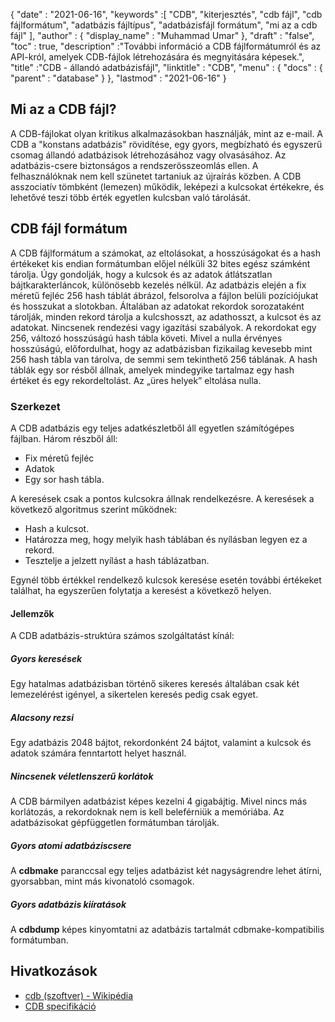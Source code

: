 {
  "date" : "2021-06-16",
  "keywords" :[ "CDB", "kiterjesztés", "cdb fájl", "cdb fájlformátum", "adatbázis fájltípus", "adatbázisfájl formátum", "mi az a cdb fájl" ],
  "author" : {
    "display_name" : "Muhammad Umar"
},
  "draft" : "false",
  "toc" : true,
  "description" :"További információ a CDB fájlformátumról és az API-król, amelyek CDB-fájlok létrehozására és megnyitására képesek.",
  "title" :"CDB - állandó adatbázisfájl",
  "linktitle" : "CDB",
  "menu" : {
    "docs" : {
      "parent" : "database"
}
},
  "lastmod" : "2021-06-16"
}

## Mi az a CDB fájl?
A CDB-fájlokat olyan kritikus alkalmazásokban használják, mint az e-mail. A CDB a "konstans adatbázis" rövidítése, egy gyors, megbízható és egyszerű csomag állandó adatbázisok létrehozásához vagy olvasásához. Az adatbázis-csere biztonságos a rendszerösszeomlás ellen. A felhasználóknak nem kell szünetet tartaniuk az újraírás közben. A CDB asszociatív tömbként (lemezen) működik, leképezi a kulcsokat értékekre, és lehetővé teszi több érték egyetlen kulcsban való tárolását.

## CDB fájl formátum
A CDB fájlformátum a számokat, az eltolásokat, a hosszúságokat és a hash értékeket kis endian formátumban előjel nélküli 32 bites egész számként tárolja. Úgy gondolják, hogy a kulcsok és az adatok átlátszatlan bájtkarakterláncok, különösebb kezelés nélkül. Az adatbázis elején a fix méretű fejléc 256 hash táblát ábrázol, felsorolva a fájlon belüli pozíciójukat és hosszukat a slotokban. Általában az adatokat rekordok sorozataként tárolják, minden rekord tárolja a kulcshosszt, az adathosszt, a kulcsot és az adatokat. Nincsenek rendezési vagy igazítási szabályok. A rekordokat egy 256, változó hosszúságú hash tábla követi. Mivel a nulla érvényes hosszúságú, előfordulhat, hogy az adatbázisban fizikailag kevesebb mint 256 hash tábla van tárolva, de semmi sem tekinthető 256 táblának. A hash táblák egy sor résből állnak, amelyek mindegyike tartalmaz egy hash értéket és egy rekordeltolást. Az „üres helyek” eltolása nulla.

### Szerkezet
A CDB adatbázis egy teljes adatkészletből áll egyetlen számítógépes fájlban. Három részből áll:
- Fix méretű fejléc
- Adatok
- Egy sor hash tábla.

A keresések csak a pontos kulcsokra állnak rendelkezésre. A keresések a következő algoritmus szerint működnek:

- Hash a kulcsot.
- Határozza meg, hogy melyik hash táblában és nyílásban legyen ez a rekord.
- Tesztelje a jelzett nyílást a hash táblázatban.

Egynél több értékkel rendelkező kulcsok keresése esetén további értékeket találhat, ha egyszerűen folytatja a keresést a következő helyen.

#### Jellemzők

A CDB adatbázis-struktúra számos szolgáltatást kínál:

##### Gyors keresések
Egy hatalmas adatbázisban történő sikeres keresés általában csak két lemezelérést igényel, a sikertelen keresés pedig csak egyet.
##### Alacsony rezsi
Egy adatbázis 2048 bájtot, rekordonként 24 bájtot, valamint a kulcsok és adatok számára fenntartott helyet használ.
##### Nincsenek véletlenszerű korlátok
A CDB bármilyen adatbázist képes kezelni 4 gigabájtig. Mivel nincs más korlátozás, a rekordoknak nem is kell beleférniük a memóriába. Az adatbázisokat gépfüggetlen formátumban tárolják.
##### Gyors atomi adatbáziscsere
A **cdbmake** paranccsal egy teljes adatbázist két nagyságrendre lehet átírni, gyorsabban, mint más kivonatoló csomagok.
##### Gyors adatbázis kiíratások
A **cdbdump** képes kinyomtatni az adatbázis tartalmát cdbmake-kompatibilis formátumban.


## Hivatkozások ##

* [cdb (szoftver) - Wikipédia](https://en.wikipedia.org/wiki/Cdb_(software))
* [CDB specifikáció](http://cr.yp.to/cdb.html)

